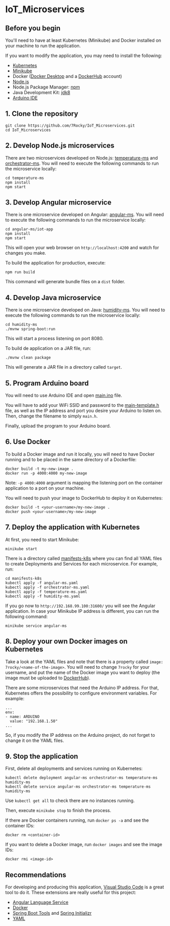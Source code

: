 # IoT_Microservices

## Before you begin

You'll need to have at least Kubernetes (Minikube) and Docker installed on your machine to run the application.

If you want to modify the application, you may need to install the following:

* [Kubernetes](https://kubernetes.io/docs/tasks/tools/install-kubectl/)
* [Minikube](https://kubernetes.io/docs/tasks/tools/install-minikube/)
* Docker ([Docker Desktop](https://www.docker.com/products/docker-desktop) and a [DockerHub](https://hub.docker.com) account)
* [Node.js](https://nodejs.org/en/download/)
* Node.js Package Manager: [npm](https://www.npmjs.com/get-npm)
* Java Development Kit: [jdk8](https://www.oracle.com/technetwork/java/javase/downloads/jdk8-downloads-2133151.html)
* [Arduino IDE](https://www.arduino.cc/en/main/software)

## 1. Clone the repository

```
git clone https://github.com/7Rocky/IoT_Microservices.git
cd IoT_Microservices
```

## 2. Develop Node.js microservices

There are two microservices developed on Node.js: [temperature-ms](https://github.com/7Rocky/IoT_Microservices/tree/master/temperature-ms) and [orchestrator-ms](https://github.com/7Rocky/IoT_Microservices/tree/master/orchestrator-ms). You will need to execute the following commands to run the microservice locally:

```
cd temperature-ms
npm install
npm start
```

## 3. Develop Angular microservice

There is one microservice developed on Angular: [angular-ms](https://github.com/7Rocky/IoT_Microservices/tree/master/angular-ms). You will need to execute the following commands to run the microservice locally:

```
cd angular-ms/iot-app
npm install
npm start
```

This will open your web browser on `http://localhost:4200` and watch for changes you make.

To build the application for production, execute:

```
npm run build
```

This command will generate bundle files on a `dist` folder.

## 4. Develop Java microservice

There is one microservice developed on Java: [humidity-ms](https://github.com/7Rocky/IoT_Microservices/tree/master/humidity-ms). You will need to execute the following commands to run the microservice locally:

```
cd humidity-ms
./mvnw spring-boot:run
```

This will start a process listening on port 8080.

To build de application on a JAR file, run:

```
./mvnw clean package
```

This will generate a JAR file in a directory called `target`.

## 5. Program Arduino board

You will need to use Arduino IDE and open [main.ino](https://github.com/7Rocky/IoT_Microservices/tree/master/arduino-iot/main/main.ino) file.

You will have to add your WiFi SSID and password to the [main-template.h](https://github.com/7Rocky/IoT_Microservices/tree/master/arduino-iot/main/main-template.h) file, as well as the IP address and port you desire your Arduino to listen on. Then, change the filename to simply `main.h`.

Finally, upload the program to your Arduino board.

## 6. Use Docker

To build a Docker image and run it locally, you will need to have Docker running and to be placed in the same directory of a Dockerfile:

```
docker build -t my-new-image .
docker run -p 4000:4000 my-new-image
```

Note: `-p 4000:4000` argument is mapping the listening port on the container application to a port on your machine.

You will need to push your image to DockerHub to deploy it on Kubernetes:

```
docker build -t <your-username>/my-new-image .
docker push <your-username>/my-new-image
```

## 7. Deploy the application with Kubernetes

At first, you need to start Minikube:

```
minikube start
```

There is a directory called [manifests-k8s](https://github.com/7Rocky/IoT_Microservices/tree/master/manifests-k8s) where you can find all YAML files to create Deployments and Services for each microservice. For example, run:

```
cd manifests-k8s
kubectl apply -f angular-ms.yaml
kubectl apply -f orchestrator-ms.yaml
kubectl apply -f temperature-ms.yaml
kubectl apply -f humidity-ms.yaml
```

If you go now to `http://192.168.99.100:31600/` you will see the Angular application. In case your Minikube IP address is different, you can run the following command:

```
minikube service angular-ms
```

## 8. Deploy your own Docker images on Kubernetes

Take a look at the YAML files and note that there is a property called `image: 7rocky/<name-of-the-image>`. You will need to change `7rocky` for your username, and put the name of the Docker image you want to deploy (the image must be uploaded to [DockerHub](https://hub.docker.com)).

There are some microservices that need the Arduino IP address. For that, Kubernetes offers the possibility to configure environment variables. For example:

```
...
env:
- name: ARDUINO
  value: "192.168.1.50"
...
```

So, if you modify the IP address on the Arduino project, do not forget to change it on the YAML files.

## 9. Stop the application

First, delete all deployments and services running on Kubernetes:

```
kubectl delete deployment angular-ms orchestrator-ms temperature-ms humidity-ms
kubectl delete service angular-ms orchestrator-ms temperature-ms humidity-ms 
```

Use `kubectl get all` to check there are no instances running.

Then, execute `minikube stop` to finish the process.

If there are Docker containers running, run `docker ps -a` and see the container IDs:

```
docker rm <container-id>
```

If you want to delete a Docker image, run `docker images` and see the image IDs:

```
docker rmi <image-id>
```

## Recommendations

For developing and producing this application, [Visual Studio Code](https://code.visualstudio.com) is a great tool to do it. These extensions are really useful for this project:

* [Angular Language Service](https://marketplace.visualstudio.com/items?itemName=Angular.ng-template)
* [Docker](https://marketplace.visualstudio.com/items?itemName=ms-azuretools.vscode-docker)
* [Spring Boot Tools](https://marketplace.visualstudio.com/items?itemName=Pivotal.vscode-spring-boot) and [Spring Initializr](https://marketplace.visualstudio.com/items?itemName=vscjava.vscode-spring-initializr)
* [YAML](https://marketplace.visualstudio.com/items?itemName=redhat.vscode-yaml)
